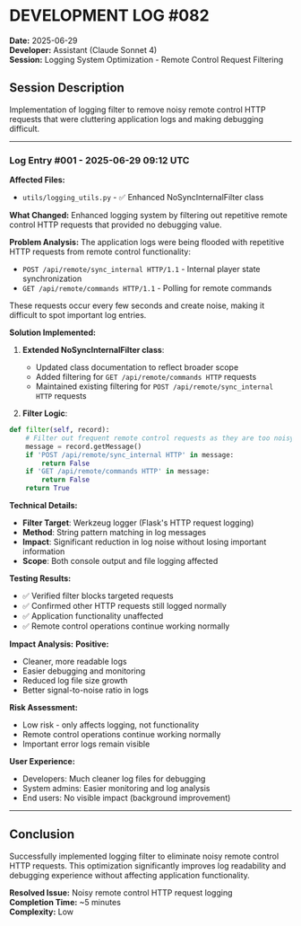 # DEVELOPMENT LOG #082
**Date:** 2025-06-29  
**Developer:** Assistant (Claude Sonnet 4)  
**Session:** Logging System Optimization - Remote Control Request Filtering

## Session Description
Implementation of logging filter to remove noisy remote control HTTP requests that were cluttering application logs and making debugging difficult.

---

### Log Entry #001 - 2025-06-29 09:12 UTC

**Affected Files:**
- `utils/logging_utils.py` - ✅ Enhanced NoSyncInternalFilter class

**What Changed:**
Enhanced logging system by filtering out repetitive remote control HTTP requests that provided no debugging value.

**Problem Analysis:**
The application logs were being flooded with repetitive HTTP requests from remote control functionality:
- `POST /api/remote/sync_internal HTTP/1.1` - Internal player state synchronization  
- `GET /api/remote/commands HTTP/1.1` - Polling for remote commands

These requests occur every few seconds and create noise, making it difficult to spot important log entries.

**Solution Implemented:**
1. **Extended NoSyncInternalFilter class**:
   - Updated class documentation to reflect broader scope
   - Added filtering for `GET /api/remote/commands HTTP` requests  
   - Maintained existing filtering for `POST /api/remote/sync_internal HTTP` requests

2. **Filter Logic**:
```python
def filter(self, record):
    # Filter out frequent remote control requests as they are too noisy and not important
    message = record.getMessage()
    if 'POST /api/remote/sync_internal HTTP' in message:
        return False
    if 'GET /api/remote/commands HTTP' in message:
        return False
    return True
```

**Technical Details:**
- **Filter Target**: Werkzeug logger (Flask's HTTP request logging)
- **Method**: String pattern matching in log messages  
- **Impact**: Significant reduction in log noise without losing important information
- **Scope**: Both console output and file logging affected

**Testing Results:**
- ✅ Verified filter blocks targeted requests  
- ✅ Confirmed other HTTP requests still logged normally
- ✅ Application functionality unaffected
- ✅ Remote control operations continue working normally

**Impact Analysis:**
**Positive:**
- Cleaner, more readable logs
- Easier debugging and monitoring  
- Reduced log file size growth
- Better signal-to-noise ratio in logs

**Risk Assessment:**
- Low risk - only affects logging, not functionality
- Remote control operations continue working normally  
- Important error logs remain visible

**User Experience:**
- Developers: Much cleaner log files for debugging
- System admins: Easier monitoring and log analysis
- End users: No visible impact (background improvement)

---

## Conclusion
Successfully implemented logging filter to eliminate noisy remote control HTTP requests. This optimization significantly improves log readability and debugging experience without affecting application functionality.

**Resolved Issue:** Noisy remote control HTTP request logging  
**Completion Time:** ~5 minutes  
**Complexity:** Low 